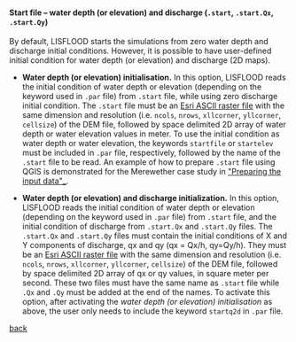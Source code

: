 #### Start file – water depth (or elevation) and discharge (`.start`, `.start.Qx`, `.start.Qy`)

By default, LISFLOOD starts the simulations from zero water depth and discharge initial conditions. However, it is possible to have user-defined initial condition for water depth (or elevation) and discharge (2D maps). 

* **Water depth (or elevation) initialisation.** In this option, LISFLOOD reads the initial condition of water depth or elevation (depending on the keyword used in `.par` file) from `.start` file, while using zero discharge initial condition. The `.start` file must be an [Esri ASCII raster file](https://desktop.arcgis.com/en/arcmap/10.3/manage-data/raster-and-images/esri-ascii-raster-format.htm) with the same dimension and resolution (i.e. `ncols`, `nrows`, `xllcorner`, `yllcorner`, `cellsize`) of the DEM file, followed by space delimited 2D array of water depth or water elevation values in meter. To use the initial condition as water depth or water elevation, the keywords `startfile` or `startelev` must be included in `.par` file, respectively, followed by the name of the `.start` file to be read. An example of how to prepare `.start` file using QGIS is demonstrated for the Merewether case study in ["Preparing the input data"_](/Merewether2.md). 

*  **Water depth (or elevation) and discharge initialization.** In this option, LISFLOOD reads the initial condition of water depth or elevation (depending on the keyword used in `.par` file) from `.start` file, and the initial condition of discharge from `.start.Qx` and `.start.Qy` files. The `.start.Qx` and `.start.Qy` files must contain the initial conditions of X and Y components of discharge, qx and qy (qx = Qx/h, qy=Qy/h). They must be an [Esri ASCII raster file](https://desktop.arcgis.com/en/arcmap/10.3/manage-data/raster-and-images/esri-ascii-raster-format.htm) with the same dimension and resolution (i.e. `ncols`, `nrows`, `xllcorner`, `yllcorner`, `cellsize`) of the DEM file, followed by space delimited 2D array of qx or qy values, in square meter per second. These two files must have the same name as `.start` file while `.Qx` and `.Qy` must be added at the end of the names. To activate this option, after activating the *water depth (or elevation) initialisation* as above, the user only needs to include the keyword `startq2d` in `.par` file. 



[back](/Merewether1.md)
